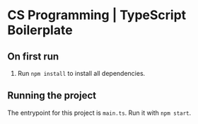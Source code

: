 # CS Programming | TypeScript Boilerplate

## On first run
1. Run `npm install` to install all dependencies.

## Running the project
The entrypoint for this project is `main.ts`. Run it with `npm start`.
